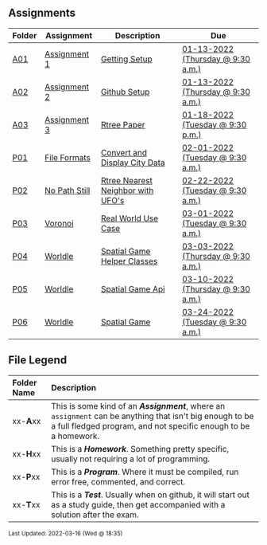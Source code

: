 ## Assignments
| Folder | Assignment | Description | Due|
 | ------------|------------|------------|------------|
 | [A01](https://github.com/rugbyprof/4553-Spatial-DS/tree/master/Assignments/A01) | [ Assignment 1 ](https://github.com/rugbyprof/4553-Spatial-DS/tree/master/Assignments/A01) | [ Getting Setup](https://github.com/rugbyprof/4553-Spatial-DS/tree/master/Assignments/A01) | [01-13-2022 (Thursday @ 9:30 a.m.)](https://github.com/rugbyprof/4553-Spatial-DS/tree/master/Assignments/A01) |
 | [A02](https://github.com/rugbyprof/4553-Spatial-DS/tree/master/Assignments/A02) | [ Assignment 2 ](https://github.com/rugbyprof/4553-Spatial-DS/tree/master/Assignments/A02) | [ Github Setup](https://github.com/rugbyprof/4553-Spatial-DS/tree/master/Assignments/A02) | [01-13-2022 (Thursday @ 9:30 a.m.)](https://github.com/rugbyprof/4553-Spatial-DS/tree/master/Assignments/A02) |
 | [A03](https://github.com/rugbyprof/4553-Spatial-DS/tree/master/Assignments/A03) | [ Assignment 3 ](https://github.com/rugbyprof/4553-Spatial-DS/tree/master/Assignments/A03) | [ Rtree Paper](https://github.com/rugbyprof/4553-Spatial-DS/tree/master/Assignments/A03) | [01-18-2022 (Tuesday @ 9:30 p.m.)](https://github.com/rugbyprof/4553-Spatial-DS/tree/master/Assignments/A03) |
 | [P01](https://github.com/rugbyprof/4553-Spatial-DS/tree/master/Assignments/P01) | [ File Formats ](https://github.com/rugbyprof/4553-Spatial-DS/tree/master/Assignments/P01) | [ Convert and Display City Data](https://github.com/rugbyprof/4553-Spatial-DS/tree/master/Assignments/P01) | [02-01-2022 (Tuesday @ 9:30 a.m.)](https://github.com/rugbyprof/4553-Spatial-DS/tree/master/Assignments/P01) |
 | [P02](https://github.com/rugbyprof/4553-Spatial-DS/tree/master/Assignments/P02) | [ No Path Still ](https://github.com/rugbyprof/4553-Spatial-DS/tree/master/Assignments/P02) | [ Rtree Nearest Neighbor with UFO's](https://github.com/rugbyprof/4553-Spatial-DS/tree/master/Assignments/P02) | [02-22-2022 (Tuesday @ 9:30 a.m.)](https://github.com/rugbyprof/4553-Spatial-DS/tree/master/Assignments/P02) |
 | [P03](https://github.com/rugbyprof/4553-Spatial-DS/tree/master/Assignments/P03) | [ Voronoi ](https://github.com/rugbyprof/4553-Spatial-DS/tree/master/Assignments/P03) | [ Real World Use Case](https://github.com/rugbyprof/4553-Spatial-DS/tree/master/Assignments/P03) | [03-01-2022 (Tuesday @ 9:30 a.m.)](https://github.com/rugbyprof/4553-Spatial-DS/tree/master/Assignments/P03) |
 | [P04](https://github.com/rugbyprof/4553-Spatial-DS/tree/master/Assignments/P04) | [ Worldle ](https://github.com/rugbyprof/4553-Spatial-DS/tree/master/Assignments/P04) | [ Spatial Game Helper Classes](https://github.com/rugbyprof/4553-Spatial-DS/tree/master/Assignments/P04) | [03-03-2022 (Thursday @ 9:30 a.m.)](https://github.com/rugbyprof/4553-Spatial-DS/tree/master/Assignments/P04) |
 | [P05](https://github.com/rugbyprof/4553-Spatial-DS/tree/master/Assignments/P05) | [ Worldle ](https://github.com/rugbyprof/4553-Spatial-DS/tree/master/Assignments/P05) | [ Spatial Game Api](https://github.com/rugbyprof/4553-Spatial-DS/tree/master/Assignments/P05) | [03-10-2022 (Thursday @ 9:30 a.m.)](https://github.com/rugbyprof/4553-Spatial-DS/tree/master/Assignments/P05) |
 | [P06](https://github.com/rugbyprof/4553-Spatial-DS/tree/master/Assignments/P06) | [ Worldle ](https://github.com/rugbyprof/4553-Spatial-DS/tree/master/Assignments/P06) | [ Spatial Game](https://github.com/rugbyprof/4553-Spatial-DS/tree/master/Assignments/P06) | [03-24-2022 (Tuesday @ 9:30 a.m.)](https://github.com/rugbyprof/4553-Spatial-DS/tree/master/Assignments/P06) |
 
    
## File Legend

| Folder Name | Description |
|:-----------|:-------------|
|xx-**A**xx | This is some kind of an ***Assignment***, where an `assignment` can be anything that isn't big enough to be a full fledged program, and not specific enough to be a homework. |
|xx-**H**xx | This is a ***Homework***. Something pretty specific, usually not requiring a lot of programming. |
|xx-**P**xx | This is a ***Program***. Where it must be compiled, run error free, commented, and correct. |
|xx-**T**xx | This is a ***Test***. Usually when on github, it will start out as a study guide, then get accompanied with a solution after the exam. |

    
<sup>Last Updated: 2022-03-16 (Wed @ 18:35)</sup>
